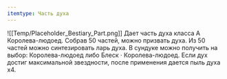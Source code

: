 ```yaml
---
itemtype: Часть духа
---
```

![[Temp/Placeholder_Bestiary_Part.png]]
Дает часть духа класса А Королева-людоед. Собрав 50 частей, можно призвать духа. Из 50 частей можно синтезировать ларь духа. В сундуке можно получить на выбор: Королева-людоед либо Блеск · Королева-людоед. Если дух достиг максимальной звездности, после применения дается пыль духа х4.
